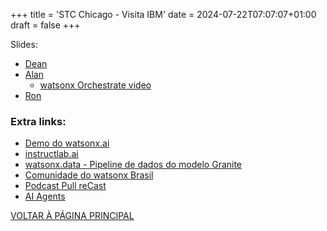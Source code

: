 +++
title = 'STC Chicago - Visita IBM'
date = 2024-07-22T07:07:07+01:00
draft = false
+++

Slides: 
- [Dean](https://deanwampler.github.io/polyglotprogramming/papers/WhereIsAIHeaded.pdf)
- [Alan](stc.pdf)
  - [watsonx Orchestrate video](https://ibm.box.com/shared/static/cep6ipall9g3lhronx9rowmxd5jzx3p8.mp4)
- [Ron](stc/IBM_CAS_2024-AI.pdf)

### Extra links:

- [Demo do watsonx.ai](https://ibm.biz/wx-chat-demo)
- [instructlab.ai](http://instructlab.ai)
- [watsonx.data - Pipeline de dados do modelo Granite](https://www.youtube.com/watch?v=BFtsSDHulVM)
- [Comunidade do watsonx Brasil](https://ibm.biz/watsonx-br)
- [Podcast Pull reCast](http://pullrecast.dev)
- [AI Agents](https://www.youtube.com/watch?v=F8NKVhkZZWI)

[VOLTAR À PÁGINA PRINCIPAL](/)